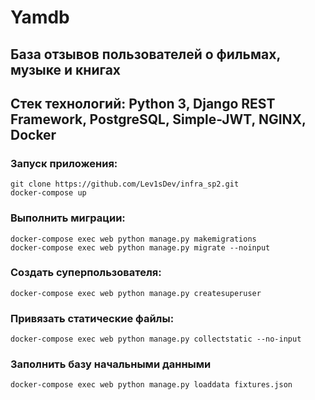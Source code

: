 # Yamdb
## База отзывов пользователей о фильмах, музыке и книгах
## Стек технологий: Python 3, Django REST Framework, PostgreSQL, Simple-JWT, NGINX, Docker

### Запуск приложения:
``` git clone https://github.com/Lev1sDev/infra_sp2.git  ``` \
```docker-compose up```

### Выполнить миграции:
```docker-compose exec web python manage.py makemigrations``` \
```docker-compose exec web python manage.py migrate --noinput```

### Создать суперпользователя:
```docker-compose exec web python manage.py createsuperuser```

### Привязать статические файлы:
```docker-compose exec web python manage.py collectstatic --no-input```

### Заполнить базу начальными данными
```docker-compose exec web python manage.py loaddata fixtures.json```